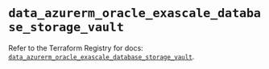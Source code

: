# `data_azurerm_oracle_exascale_database_storage_vault`

Refer to the Terraform Registry for docs: [`data_azurerm_oracle_exascale_database_storage_vault`](https://registry.terraform.io/providers/hashicorp/azurerm/4.50.0/docs/data-sources/oracle_exascale_database_storage_vault).
